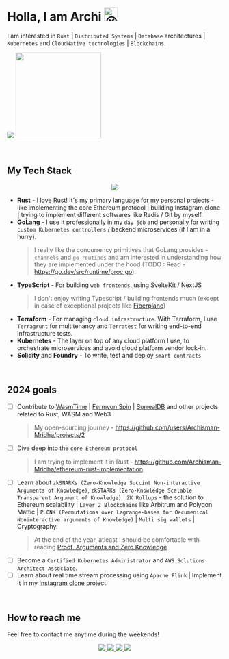 # Holla, I am Archi <img src="https://fonts.gstatic.com/s/e/notoemoji/latest/1f609/512.gif" alt="😉" width="32" height="32">

I am interested in `Rust` | `Distributed Systems` | `Database` architectures | `Kubernetes` and `CloudNative technologies` | `Blockchains`.

<p>
   <img src="https://api.githubtrends.io/user/svg/Archisman-Mridha/repos?time_range=three_months&group=other&loc_metric=changed&theme=classic" />
  <img src="https://api.githubtrends.io/user/svg/Archisman-Mridha/langs?time_range=three_months&loc_metric=changed&compact=True&theme=classic" height="200" />
</p>

<br />

## My Tech Stack

<p align="center">
  <img src="https://skillicons.dev/icons?i=rust,go,zig,solidity,linux,docker,kubernetes,terraform,aws,wasm,typescript,nextjs,nestjs"/>
</p>

- **Rust** - I love Rust! It's my primary language for my personal projects - like implementing the core Ethereum protocol | building Instagram clone | trying to implement different softwares like Redis / Git by myself.
- **GoLang** - I use it professionally in my `day job` and personally for writing `custom Kubernetes controllers` / backend microservices (if I am in a hurry).
  > I really like the concurrency primitives that GoLang provides - `channels` and `go-routines` and am interested in understanding how they are implemented under the hood (TODO : Read - https://go.dev/src/runtime/proc.go).
- **TypeScript** - For building `web frontends`, using SvelteKit / NextJS
  > I don't enjoy writing Typescript / building frontends much (except in case of exceptional projects like [Fiberplane](https://fiberplane.com))
- **Terraform** - For managing `cloud infrastructure`. With Terraform, I use `Terragrunt` for multitenancy and `Terratest` for writing end-to-end infrastructure tests.
- **Kubernetes** - The layer on top of any cloud platform I use, to orchestrate microservices and avoid cloud platform vendor lock-in.
- **Solidity** and **Foundry** - To write, test and deploy `smart contracts`.

<br />

## 2024 goals

- [ ] Contribute to [WasmTime](https://github.com/bytecodealliance/wasmtime) | [Fermyon Spin](https://github.com/fermyon/spin) | [SurrealDB](https://github.com/surrealdb/surrealdb) and other projects related to Rust, WASM and Web3
   > My open-sourcing journey - https://github.com/users/Archisman-Mridha/projects/2
- [ ] Dive deep into the `core Ethereum protocol`
   > I am trying to implement it in Rust - https://github.com/Archisman-Mridha/ethereum-rust-implementation
- [ ] Learn about `zkSNARKs (Zero-Knowledge Succint Non-interactive Arguments of Knowledge)`, `zkSTARKs (Zero-Knowledge Scalable Transparent Argument of Knowledge)` | `ZK Rollups` - the solution to Ethereum scalability | `Layer 2 Blockchains` like Arbitrum and Polygon Mattic | `PLONK (Permutations over Lagrange-bases for Oecumenical Noninteractive arguments of Knowledge)` | `Multi sig wallets` | Cryptography.
   > At the end of the year, atleast I should be comfortable with reading [Proof, Arguments and Zero Knowledge](https://people.cs.georgetown.edu/jthaler/ProofsArgsAndZK.pdf)
- [ ] Become a `Certified Kubernetes Administrator` and `AWS Solutions Architect Associate`.
- [ ] Learn about real time stream processing using `Apache Flink` | Implement it in my [Instagram clone](https://github.com/Archisman-Mridha/instagram-clone) project.

<br />

## How to reach me

Feel free to contact me anytime during the weekends!

<p align="center">
  <a href="https://twitter.com/__noob__coder__">
    <img src="https://skillicons.dev/icons?i=twitter"/>
  </a>
  <a href="https://www.linkedin.com/in/archisman-mridha-219292198/">
    <img src="https://skillicons.dev/icons?i=linkedin"/>
  </a>
  <a href="mailto:archismanmridha12345@gmail.com">
    <img src="https://img.icons8.com/fluency/48/000000/mail.png"/>
  </a>
  <a href="https://www.instagram.com/__noob__coder__">
   <img src="https://skillicons.dev/icons?i=instagram" />
  </a>
</p>
